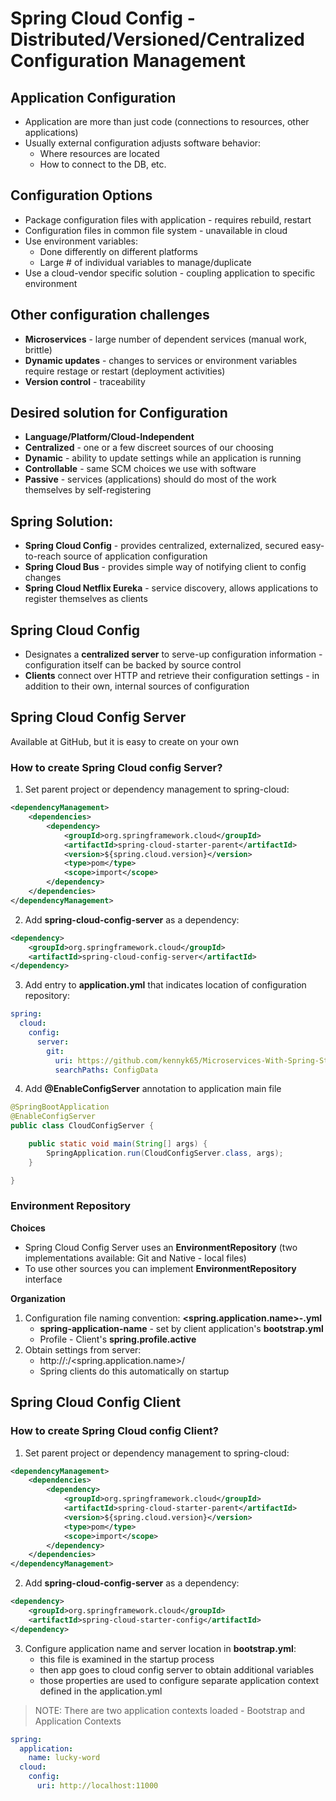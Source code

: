 # Spring Cloud Config - Distributed/Versioned/Centralized Configuration Management

## Application Configuration

- Application are more than just code (connections to resources, other applications)
- Usually external configuration adjusts software behavior:
    - Where resources are located
    - How to connect to the DB, etc.

## Configuration Options

- Package configuration files with application - requires rebuild, restart
- Configuration files in common file system - unavailable in cloud
- Use environment variables:
    - Done differently on different platforms
    - Large # of individual variables to manage/duplicate
- Use a cloud-vendor specific solution - coupling application to specific environment

## Other configuration challenges

- **Microservices** - large number of dependent services (manual work, brittle)
- **Dynamic updates** - changes to services or environment variables require restage or restart (deployment activities)
- **Version control** - traceability

## Desired solution for Configuration

- **Language/Platform/Cloud-Independent**
- **Centralized** - one or a few discreet sources of our choosing
- **Dynamic** - ability to update settings while an application is running
- **Controllable** - same SCM choices we use with software
- **Passive** - services (applications) should do most of the work themselves by self-registering

## Spring Solution:

- **Spring Cloud Config** - provides centralized, externalized, secured easy-to-reach source of application configuration
- **Spring Cloud Bus** - provides simple way of notifying client to config changes
- **Spring Cloud Netflix Eureka** - service discovery, allows applications to register themselves as clients

## Spring Cloud Config

- Designates a **centralized server** to serve-up configuration information - configuration itself can be backed by source control
- **Clients** connect over HTTP and retrieve their configuration settings - in addition to their own, internal sources of configuration

## Spring Cloud Config Server

Available at GitHub, but it is easy to create on your own

### How to create Spring Cloud config Server?

1. Set parent project or dependency management to spring-cloud:

```xml
<dependencyManagement>
    <dependencies>
        <dependency>
            <groupId>org.springframework.cloud</groupId>
            <artifactId>spring-cloud-starter-parent</artifactId>
            <version>${spring.cloud.version}</version>
            <type>pom</type>
            <scope>import</scope>
        </dependency>
    </dependencies>
</dependencyManagement>
```

2. Add **spring-cloud-config-server** as a dependency:

```xml
<dependency>
    <groupId>org.springframework.cloud</groupId>
    <artifactId>spring-cloud-config-server</artifactId>
</dependency>
```

3. Add entry to **application.yml** that indicates location of configuration repository:

```yml
spring:
  cloud:
    config:
      server:
        git:
          uri: https://github.com/kennyk65/Microservices-With-Spring-Student-Files
          searchPaths: ConfigData
```

4. Add **@EnableConfigServer** annotation to application main file

```java
@SpringBootApplication
@EnableConfigServer
public class CloudConfigServer {

    public static void main(String[] args) {
        SpringApplication.run(CloudConfigServer.class, args);
    }

}
```

### Environment Repository

**Choices**
* Spring Cloud Config Server uses an **EnvironmentRepository** (two implementations available: Git and Native - local files)
* To use other sources you can implement **EnvironmentRepository** interface

**Organization**
1. Configuration file naming convention: **<spring.application.name>-<profile>.yml**
    * **spring-application-name** - set by client application's **bootstrap.yml**
    * Profile - Client's **spring.profile.active**
2. Obtain settings from server:
    * http://<server>:<port>/<spring.application.name>/<profile>
    * Spring clients do this automatically on startup


## Spring Cloud Config Client

### How to create Spring Cloud config Client?

1. Set parent project or dependency management to spring-cloud:

```xml
<dependencyManagement>
    <dependencies>
        <dependency>
            <groupId>org.springframework.cloud</groupId>
            <artifactId>spring-cloud-starter-parent</artifactId>
            <version>${spring.cloud.version}</version>
            <type>pom</type>
            <scope>import</scope>
        </dependency>
    </dependencies>
</dependencyManagement>
```

2. Add **spring-cloud-config-server** as a dependency:

```xml
<dependency>
    <groupId>org.springframework.cloud</groupId>
    <artifactId>spring-cloud-starter-config</artifactId>
</dependency>
```

3. Configure application name and server location in **bootstrap.yml**:
    * this file is examined in the startup process
    * then app goes to cloud config server to obtain additional variables
    * those properties are used to configure separate application context defined in the application.yml

> NOTE: There are two application contexts loaded - Bootstrap and Application Contexts

```yml
spring:
  application:
    name: lucky-word
  cloud:
    config:
      uri: http://localhost:11000
```
